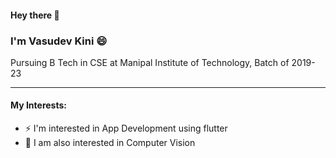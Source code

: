 #### Hey there 👋

### I'm Vasudev Kini 😄
Pursuing B Tech in CSE at Manipal Institute of Technology, Batch of 2019-23 

----
#### My Interests:

- ⚡ I'm interested in App Development using flutter 
- 🌱 I am also interested in Computer Vision





<!--
### Hi there 👋
**kinivasu/kinivasu** is a ✨ _special_ ✨ repository because its `README.md` (this file) appears on your GitHub profile.

Here are some ideas to get you started:

- 🔭 I’m currently working on ...
- 🌱 I’m currently learning ...
- 👯 I’m looking to collaborate on ...
- 🤔 I’m looking for help with ...
- 💬 Ask me about ...
- 📫 How to reach me: ...
- 😄 Pronouns: ...
- ⚡ Fun fact: ...

----
#### Connect with me:
Email: vasudevkinit2001@gmail.com \
Linkedin: https://www.linkedin.com/in/kini-vasu

-->
